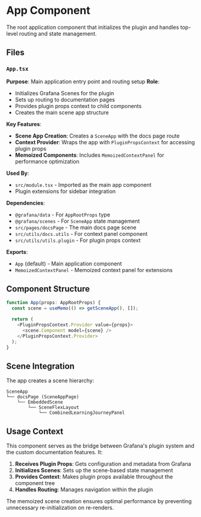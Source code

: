 # App Component

The root application component that initializes the plugin and handles top-level routing and state management.

## Files

### `App.tsx`

**Purpose**: Main application entry point and routing setup
**Role**:

- Initializes Grafana Scenes for the plugin
- Sets up routing to documentation pages
- Provides plugin props context to child components
- Creates the main scene app structure

**Key Features**:

- **Scene App Creation**: Creates a `SceneApp` with the docs page route
- **Context Provider**: Wraps the app with `PluginPropsContext` for accessing plugin props
- **Memoized Components**: Includes `MemoizedContextPanel` for performance optimization

**Used By**:

- `src/module.tsx` - Imported as the main app component
- Plugin extensions for sidebar integration

**Dependencies**:

- `@grafana/data` - For `AppRootProps` type
- `@grafana/scenes` - For `SceneApp` state management
- `src/pages/docsPage` - The main docs page scene
- `src/utils/docs.utils` - For context panel component
- `src/utils/utils.plugin` - For plugin props context

**Exports**:

- `App` (default) - Main application component
- `MemoizedContextPanel` - Memoized context panel for extensions

## Component Structure

```typescript
function App(props: AppRootProps) {
  const scene = useMemo(() => getSceneApp(), []);

  return (
    <PluginPropsContext.Provider value={props}>
      <scene.Component model={scene} />
    </PluginPropsContext.Provider>
  );
}
```

## Scene Integration

The app creates a scene hierarchy:

```
SceneApp
└── docsPage (SceneAppPage)
    └── EmbeddedScene
        └── SceneFlexLayout
            └── CombinedLearningJourneyPanel
```

## Usage Context

This component serves as the bridge between Grafana's plugin system and the custom documentation features. It:

1. **Receives Plugin Props**: Gets configuration and metadata from Grafana
2. **Initializes Scenes**: Sets up the scene-based state management
3. **Provides Context**: Makes plugin props available throughout the component tree
4. **Handles Routing**: Manages navigation within the plugin

The memoized scene creation ensures optimal performance by preventing unnecessary re-initialization on re-renders.
